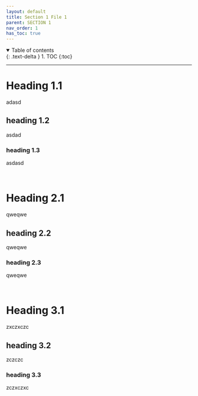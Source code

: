```yaml
---
layout: default
title: Section 1 File 1
parent: SECTION 1
nav_order: 1
has_toc: true
---
```


<details open markdown="block">
  <summary>
    Table of contents
  </summary>
  {: .text-delta }
1. TOC
{:toc}
</details>
<hr />

# Heading 1.1
adasd

## heading 1.2
asdad

### heading 1.3
asdasd

<br />

# Heading 2.1
qweqwe

## heading 2.2
qweqwe

### heading 2.3
qweqwe

<br />

# Heading 3.1
zxczxczc

## heading 3.2
zczczc

### heading 3.3
zczxczxc

<br />